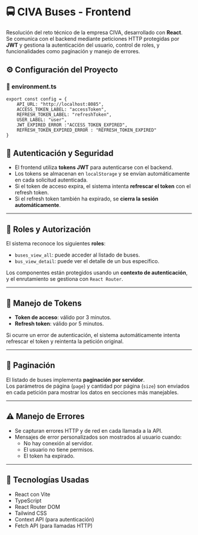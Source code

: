 # 🚍 CIVA Buses - Frontend

Resolución del reto técnico de la empresa CIVA, desarrollado con **React**.  
Se comunica con el backend mediante peticiones HTTP protegidas por **JWT** y gestiona la autenticación del usuario, control de roles, y funcionalidades como paginación y manejo de errores.

## ⚙️ Configuración del Proyecto

### 🔧 environment.ts

```properties
export const config = {
    API_URL: "http://localhost:8085",
    ACCESS_TOKEN_LABEL: "accessToken",
    REFRESH_TOKEN_LABEL: "refreshToken",
    USER_LABEL: "user",
    JWT_EXPIRED_ERROR :"ACCESS_TOKEN_EXPIRED",
    REFRESH_TOKEN_EXPIRED_ERROR : "REFRESH_TOKEN_EXPIRED"
}
```

## 🔐 Autenticación y Seguridad

- El frontend utiliza **tokens JWT** para autenticarse con el backend.
- Los tokens se almacenan en `localStorage` y se envían automáticamente en cada solicitud autenticada.
- Si el token de acceso expira, el sistema intenta **refrescar el token** con el refresh token.
- Si el refresh token también ha expirado, se **cierra la sesión automáticamente**.

---

## 👤 Roles y Autorización

El sistema reconoce los siguientes **roles**:

- `buses_view_all`: puede acceder al listado de buses.
- `bus_view_detail`: puede ver el detalle de un bus específico.

Los componentes están protegidos usando un **contexto de autenticación**, y el enrutamiento se gestiona con `React Router`.

---

## 🔁 Manejo de Tokens

- **Token de acceso**: válido por 3 minutos.
- **Refresh token**: válido por 5 minutos.

Si ocurre un error de autenticación, el sistema automáticamente intenta refrescar el token y reintenta la petición original.

---

## 📄 Paginación

El listado de buses implementa **paginación por servidor**.  
Los parámetros de página (`page`) y cantidad por página (`size`) son enviados en cada petición para mostrar los datos en secciones más manejables.

---

## ⚠️ Manejo de Errores

- Se capturan errores HTTP y de red en cada llamada a la API.
- Mensajes de error personalizados son mostrados al usuario cuando:
  - No hay conexión al servidor.
  - El usuario no tiene permisos.
  - El token ha expirado.

---

## 🧰 Tecnologías Usadas

- React con Vite
- TypeScript
- React Router DOM
- Tailwind CSS
- Context API (para autenticación)
- Fetch API (para llamadas HTTP)

